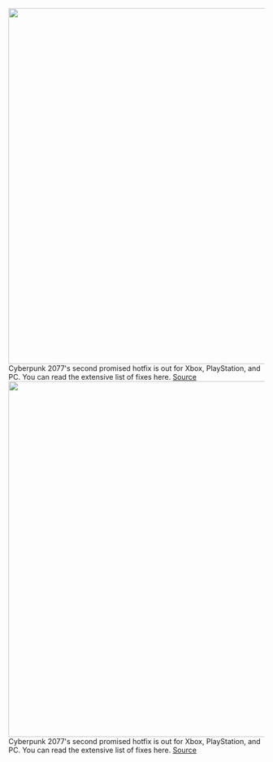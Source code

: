 <img src='https://cdn.vox-cdn.com/thumbor/pWABQq7ftuBUFMVAgGFHhIRHvxM=/0x0:1920x1080/1200x800/filters:focal(807x387:1113x693)/cdn.vox-cdn.com/uploads/chorus_image/image/68551569/screen_gotta_know_where_to_look_en.0.jpg' width='700px' /><br/>
Cyberpunk 2077's second promised hotfix is out for Xbox, PlayStation, and PC. You can read the extensive list of fixes here.
<a href='https://www.theverge.com/2020/12/18/22189893/cyberpunk-2077-update-patch-hotfix-bugs'> Source <a/><img src='https://cdn.vox-cdn.com/thumbor/pWABQq7ftuBUFMVAgGFHhIRHvxM=/0x0:1920x1080/1200x800/filters:focal(807x387:1113x693)/cdn.vox-cdn.com/uploads/chorus_image/image/68551569/screen_gotta_know_where_to_look_en.0.jpg' width='700px' /><br/>
Cyberpunk 2077's second promised hotfix is out for Xbox, PlayStation, and PC. You can read the extensive list of fixes here.
<a href='https://www.theverge.com/2020/12/18/22189893/cyberpunk-2077-update-patch-hotfix-bugs'> Source <a/>